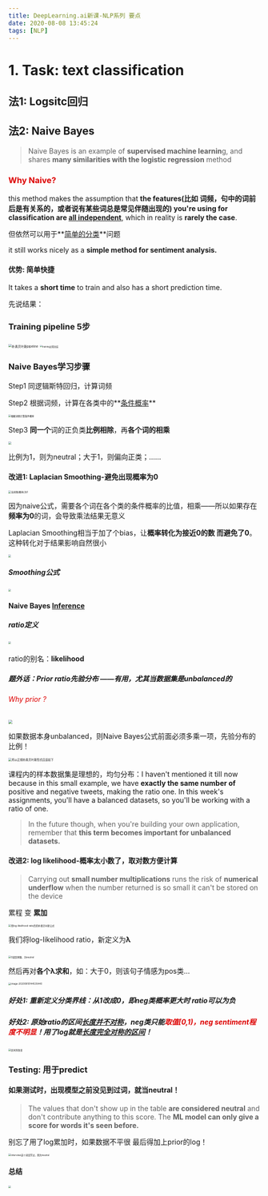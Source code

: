 ```yaml
---
title: DeepLearning.ai新课-NLP系列 要点
date: 2020-08-08 13:45:24
tags: [NLP]
---
```




# 1. Task: text classification



## 法1: Logsitc回归





## 法2: Naive Bayes

> Naive Bayes is an example of **supervised machine learnin**g, and shares **many similarities with the logistic regression** method 

### <font color="#dd0000">Why Naive?</font>

this method makes the assumption that **the features(比如 词频，句中的词前后是有关系的，或者说有某些词总是常见伴随出现的) you're using for classification are <u>all independent</u>**, which in reality is **rarely the case**.



但依然可以用于**<u>简单的分类</u>**问题

 it still works nicely as a **simple method for sentiment analysis.**

#### 优势: 简单快捷

It takes a **short time** to train and also has a short prediction time.



先说结果：

### Training pipeline 5步

<img src="https://tva1.sinaimg.cn/large/007S8ZIlgy1ghlr7qj6mxj30yg0u04hx.jpg" alt="朴素贝叶斯pipeline" style="zoom:43%;" />



<img src="https://tva1.sinaimg.cn/large/007S8ZIlgy1ghlr8wg82vj311i0di46n.jpg" alt = "training过程总结" style="zoom:30%;" />

### Naive Bayes学习步骤

Step1 同逻辑斯特回归，计算词频

Step2 根据词频，计算在各类中的**<u>条件概率</u>** 

<img src="https://tva1.sinaimg.cn/large/007S8ZIlgy1ghlpxj3b6wj31eo0n6n93.jpg" alt="根据词频计算条件概率" style="zoom:33%;" />



Step3 **同一个**词的正负类**比例相除**，再**各个词的相乘**

<img src="https://tva1.sinaimg.cn/large/007S8ZIlgy1ghlq1b1z5qj31gk0ia14g.jpg"  style="zoom:40%;" />

比例为1，则为neutral；大于1，则偏向正类；......



#### 改进1: Laplacian Smoothing-避免出现概率为0

<img src="https://tva1.sinaimg.cn/large/007S8ZIlgy1ghlq010yc8j30le0hcwl8.jpg" alt="当词频(概率)为0" style="zoom:33%;" />

因为naive公式，需要各个词在各个类的条件概率的比值，相乘——所以如果存在**频率为0**的词，会导致乘法结果无意义

Laplacian Smoothing相当于加了个bias，让**概率转化为接近0的数 而避免了0**。这种转化对于结果影响自然很小



<img src="https://tva1.sinaimg.cn/large/007S8ZIlgy1ghlovcgbq2j30x608odhw.jpg" style="zoom:33%;" />

##### Smoothing公式

<img src="https://tva1.sinaimg.cn/large/007S8ZIlgy1ghlowop7gij31gu0jy7e8.jpg" style="zoom:33%;" />



#### Naive Bayes <u>Inference</u>

##### ratio定义

<img src="https://tva1.sinaimg.cn/large/007S8ZIlgy1ghlp0hfq3zj31fi0n0aoy.jpg" style="zoom:33%;" />

#### 

ratio的别名：**likelihood**



##### 题外话：Prior ratio先验分布 ——有用，尤其当数据集是unbalanced的

###### <font color="#dd0000">Why prior ?</font>

<img src="https://tva1.sinaimg.cn/large/007S8ZIlgy1ghlt1seunwj31oo0ce0vk.jpg" style="zoom:53%;" />

如果数据本身unbalanced，则Naive Bayes公式前面必须多乘一项，先验分布的比例！

<img src="https://tva1.sinaimg.cn/large/007S8ZIlgy1ghlpcysq7tj30pe0bsgpp.jpg" alt="所以正规朴素贝叶斯形式应该如下" style="zoom:40%;" />



课程内的样本数据集是理想的，均匀分布：I haven't mentioned it till now because in this small example, we have **exactly the same number of** positive and negative tweets, making the ratio one. In this week's assignments, you'll have a balanced datasets, so you'll be working with a ratio of one. 

> In the future though, when you're building your own application, remember that **this term becomes important for unbalanced datasets.** 



#### 改进2: log likelihood-概率太小数了，取对数方便计算

> Carrying out **small number multiplications** runs the risk of **numerical underflow** when the number returned is so small it can't be stored on the device

累程 变 **累加**

<img src="https://tva1.sinaimg.cn/large/007S8ZIlgy1ghlpi83j76j31gs0dejy7.jpg" alt="用log-likelihood ratio后的朴素贝叶斯公式" style="zoom:33%;" />

我们将log-likelihood ratio，新定义为**λ**

##### 

<img src="https://tva1.sinaimg.cn/large/007S8ZIlgy1ghlpns2a6mj31h80g2gyg.jpg" alt="0就是界限，为neutral" style="zoom:33%;" />

然后再对**各个λ求和**，如：大于0，则该句子情感为pos类...

<img src="https://tva1.sinaimg.cn/large/007S8ZIlgy1ghlpqjrj4nj31hm0eigw7.jpg" alt="image-20200810144535440" style="zoom:33%;" />



##### 好处1: 重新定义分类界线：从1改成0，即neg类概率更大时 ratio可以为负

##### 好处2: 原始ratio的区间<u>长度并不对称</u>，neg类只能<font color="#dd0000">取值[0,1)，neg sentiment程度不明显</font>！用了log就是<u>长度完全对称的区间</u>！

<img src="https://tva1.sinaimg.cn/large/007S8ZIlgy1ghlptv6i4ij31ca0je46t.jpg" alt="区间的改变" style="zoom:33%;" />



### Testing: 用于predict



#### 如果测试时，出现模型之前没见到过词，就当neutral！

> The values that don't show up in the table **are considered neutral** and don't contribute anything to this score. The **ML model can only give a score for words it's seen before.**



别忘了用了log累加时，如果数据不平很 最后得加上prior的log！

<img src="https://tva1.sinaimg.cn/large/007S8ZIlgy1ghlrtq4ujyj31h00msh1e.jpg" alt="interview这个词没学过，则为neutral" style="zoom:33%;" />



#### 总结

<img src="https://tva1.sinaimg.cn/large/007S8ZIlgy1ghlryf207cj317g0myk0s.jpg" style="zoom:33%;" />